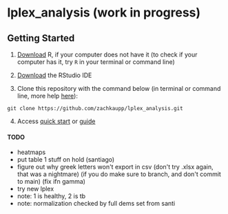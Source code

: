 # lplex_analysis (work in progress)

## Getting Started

1.   [Download](https://cran.r-project.org/) R, if your computer does not have it (to check if your computer has it, try `R` in your terminal or command line)

2.   [Download](https://www.rstudio.com/products/rstudio/download/) the RStudio IDE

3. Clone this repository with the command below (in terminal or command line, more help [here](https://docs.github.com/en/repositories/creating-and-managing-repositories/cloning-a-repository)):
```
git clone https://github.com/zachkaupp/lplex_analysis.git
```

4. Access [quick start](https://github.com/zachkaupp/lplex_analysis/blob/main/docs/quick_start.md) or [guide](https://github.com/zachkaupp/lplex_analysis/blob/main/docs/guide.md)





#### TODO

-   heatmaps
-   put table 1 stuff on hold (santiago)
-   figure out why greek letters won't export in csv (don't try .xlsx again, that was a nightmare) (if you do make sure to branch, and don't commit to main) (fix ifn gamma)
- try new lplex
- note: 1 is healthy, 2 is tb
- note: normalization checked by full dems set from santi
